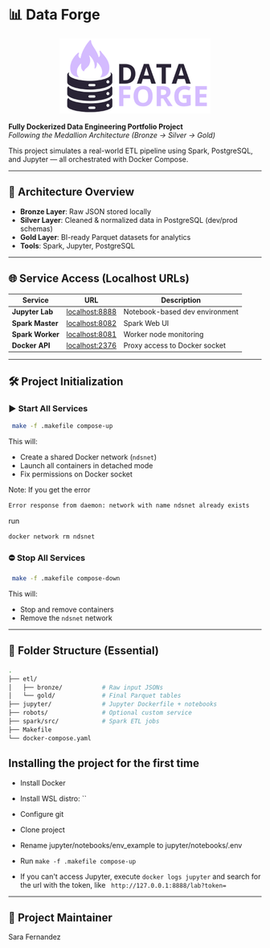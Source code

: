 # 📊 Data Forge

<p align="center">
  <img src="img/DataForge.png" alt="Data Forge" width="300">
  <br>
</p>

**Fully Dockerized Data Engineering Portfolio Project**  
*Following the Medallion Architecture (Bronze → Silver → Gold)*

This project simulates a real-world ETL pipeline using Spark, PostgreSQL, and Jupyter — all orchestrated with Docker Compose.

---

## 🧱 Architecture Overview

- **Bronze Layer**: Raw JSON stored locally
- **Silver Layer**: Cleaned & normalized data in PostgreSQL (dev/prod schemas)
- **Gold Layer**: BI-ready Parquet datasets for analytics
- **Tools**: Spark, Jupyter, PostgreSQL

---

## 🌐 Service Access (Localhost URLs)

| Service          | URL                             | Description                     |
|------------------|----------------------------------|---------------------------------|
| **Jupyter Lab**  | [localhost:8888](http://localhost:8888) | Notebook-based dev environment |
| **Spark Master** | [localhost:8082](http://localhost:8082) | Spark Web UI                   |
| **Spark Worker** | [localhost:8081](http://localhost:8081) | Worker node monitoring         |
| **Docker API**   | [localhost:2376](http://localhost:2376) | Proxy access to Docker socket  |

---

## 🛠️ Project Initialization

### ▶️ Start All Services

```bash
 make -f .makefile compose-up
```

This will:

* Create a shared Docker network (`ndsnet`)
* Launch all containers in detached mode
* Fix permissions on Docker socket

Note: If you get the error 
```bash
Error response from daemon: network with name ndsnet already exists
```

run
```bash
docker network rm ndsnet
```

### ⛔ Stop All Services

```bash
 make -f .makefile compose-down
```

This will:

* Stop and remove containers
* Remove the `ndsnet` network

---

## 📁 Folder Structure (Essential)

```bash
.
├── etl/
│   ├── bronze/           # Raw input JSONs
│   └── gold/             # Final Parquet tables
├── jupyter/              # Jupyter Dockerfile + notebooks
├── robots/               # Optional custom service
├── spark/src/            # Spark ETL jobs
├── Makefile
└── docker-compose.yaml
```

## Installing the project for the first time
- Install Docker
- Install WSL distro: ``
- Configure git 
- Clone project

- Rename jupyter/notebooks/env_example to jupyter/notebooks/.env
- Run `make -f .makefile compose-up`
- If you can't access Jupyter, execute `docker logs jupyter` and search for the url with the token, like ` http://127.0.0.1:8888/lab?token=`

---

## 📄 Project Maintainer
Sara Fernandez 